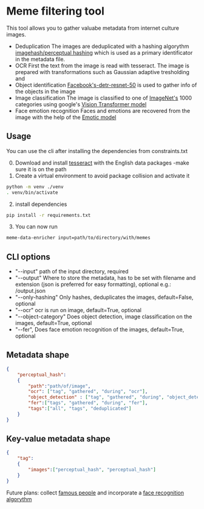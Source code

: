 # Meme filtering tool

This tool allows you to gather valuabe metadata from internet culture images.

- Deduplication
The images are deduplicated with a hashing algorythm [imagehash/perceptual hashing](https://github.com/JohannesBuchner/imagehash) which is used as a primary identificator in the metadata file.
- OCR
First the text from the image is read with tesseract.  The image is prepared with transformations such as Gaussian adaptive tresholding and  
- Object identification
[Facebook's-detr-resnet-50](https://huggingface.co/facebook/detr-resnet-50) is used to gather info of the objects in the image
- Image classification
The image is classified to one of [ImageNet's](https://github.com/Alibaba-MIIL/ImageNet21K) 1000 categories using google's [Vision Transformer model](https://huggingface.co/google/vit-base-patch16-224)
- Face emotion recognition
Faces and emotions are recovered from the image with the help of the [Emotic model](https://github.com/Tandon-A/emotic)

## Usage

You can use the cli after installing the dependencies from constraints.txt

0. Download and install [tesseract](https://github.com/tesseract-ocr/tesseract#installing-tesseract) with the English data packages -make sure it is on the path
1. Create a virtual environment to avoid package collision and activate it

```bash
python -m venv ./venv
. venv/bin/activate
```

2. install dependencies

```bash
pip install -r requirements.txt
```

3. You can now run

```bash
meme-data-enricher input=path/to/directory/with/memes
```

## CLI options

- "--input" path of the input directory, required
- "--output" Where to store the metadata, has to be set with filename and extension (json is preferred for easy formatting), optional e.g.: /output.json
- "--only-hashing" Only hashes, deduplicates the images, default=False, optional
- "--ocr" ocr is run on image,  default=True, optional
- "--object-category" Does object detection, image classification on the images, default=True, optional
- "--fer", Does face emotion recognition of the images, default=True, optional

## Metadata shape
```JSON
{
    "perceptual_hash":
    {
        "path":"path/of/image",
        "ocr": ["tag", "gathered", "during", "ocr"],
        "object_detection" : ["tag", "gathered", "during", "object_detection/classification"],
        "fer":["tags", "gathered", "during", "fer"],
        "tags":["all", "tags", "deduplicated"]
    }
}
```
## Key-value metadata shape
```JSON
{
    "tag":
    {
        "images":["perceptual_hash", "perceptual_hash"]
    }
}
```

Future plans:
collect [famous people](https://medialab.github.io/bhht-datascape/) and incorporate a [face recognition algorythm](https://github.com/shobhit9618/celeb_recognition)
